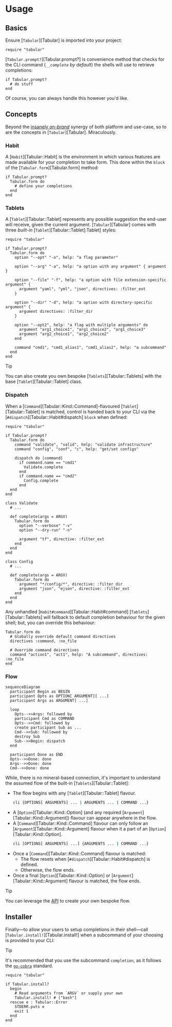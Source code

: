 # Usage



## Basics

Ensure [`Tabular`][Tabular] is imported into your project:

```crystal
require "tabular"
```

[`Tabular.prompt?`][Tabular.prompt?] is convenience method that checks for the CLI
command (_`__complete` by default_) the shells will use to retrieve completions:

```crystal
if Tabular.prompt?
  # do stuff
end
```

Of course, you can always handle this however you'd like.

## Concepts

Beyond the [insanely _on-brand_](../#why-tabular) synergy of both platform and use-case, so to are the
concepts in [`Tabular`][Tabular]. Miraculously.

### Habit

A [`Habit`][Tabular::Habit] is the environment in which various features are made available for your
completion to take form. This done within the `block` of the [`Tabular.form`][Tabular.form] method:

```crystal
if Tabular.prompt?
  Tabular.form do
    # define your completions
  end
end
```

### Tablets

A [`Tablet`][Tabular::Tablet] represents any possible suggestion the end-user will receive, given the current 
argument. [`Tabular`][Tabular] comes with three _built-in_ [`Tablet`][Tabular::Tablet]:Tablet] styles:

```crystal
require "tabular"

if Tabular.prompt?
  Tabular.form do
    option "--opt" "-o", help: "a flag parameter"
  
    option "--arg" "-a", help: "a option with any argument" { argument }
    
    option "--file" "-f", help: "a option with file extension-specific argument" {
      argument "yaml", "yml", "json", directives: :filter_ext
    }

    option "--dir" "-d", help: "a option with directory-specific argument" {
      argument directives: :filter_dir
    }
  
    option "--opt2", help: "a flag with multiple arguments" do
      argument "arg1_choice1", "arg1_choice2", "arg1_choice3"
      argument "arg2_choice1", "arg2_choice2"
    end
  
    command "cmd1", "cmd1_alias1", "cmd1_alias2", help: "a subcommand"
  end
end
```

> [!TIP]
> You can also create you own bespoke [`Tablets`][Tabular::Tablets] with the base [`Tablet`][Tabular::Tablet] class.

### Dispatch

When a [`Command`][Tabular::Kind::Command]-flavoured [`Tablet`][Tabular::Tablet] is matched, control is handed back to
your CLI via the [`#dispatch`][Tabular::Habit#dispatch] `block` when defined:

```crystal
require "tabular"

if Tabular.prompt?
  Tabular.form do
    command "validate", "valid", help: "validate infrastructure"
    command "config", "conf", "c", help: "get/set configs"
  
    dispatch do |command|
      if command.name == "cmd1"
        Validate.complete
      end
      if command.name == "cmd2"
        Config.complete
      end
  end
end

class Validate
  # ...

  def complete(args = ARGV)
    Tabular.form do
      option "--verbose" "-v"
      option "--dry-run" "-n"

      argument "tf", directive: :filter_ext
    end
  end
end

class Config
  # ...

  def complete(args = ARGV)
    Tabular.form do
      argument "*/config/*", directive: :filter_dir
      argument "json", "ejson", directive: :filter_ext
    end
  end
end
```

Any unhandled [`Habit#command`][Tabular::Habit#command] [`Tablets`][Tabular::Tablets] will fallback to 
default completion behaviour for the given shell; but, you can override this behaviour:

```crystal
Tabular.form do
  # Globally override default command directives
  directives :command, :no_file

  # Override command deirectives
  command "action1", "act1", help: "A subcommand", directives: :no_file
end
```

### Flow

```mermaid
sequenceDiagram
  participant Begin as BEGIN
  participant Opts as OPTION[ ARGUMENT][ ...]
  participant Args as ARGUMENT[ ...]

  loop
    Opts-->>Args: followed by
    participant Cmd as COMMAND
    Opts-->>Cmd: followed by
    create participant Sub as ...
    Cmd-->>Sub: followed by
    destroy Sub
    Sub-->>Begin: dispatch
  end
  
  participant Done as END
  Opts-->>Done: done
  Args-->>Done: done
  Cmd-->>Done: done
```

While, there is no mineral-based connection, it's important to understand the assumed flow of
the built-in [`Tablets`][Tabular::Tablet]:

* The flow begins with any [`Tablet`][Tabular::Tablet] flavour.
  ```sh
  cli {OPTIONS[ ARGUMENTS] ... | ARGUMENTS ... | COMMAND ...}
  ```
* A [`Option`][Tabular::Kind::Option] (and any required [`Argument`][Tabular::Kind::Argument]) 
  flavour can appear anywhere in the flow.
* A [`Command`][Tabular::Kind::Command] flavour can only follow an [`Argument`][Tabular::Kind::Argument]
  flavour when it a part of an [`Option`][Tabular::Kind::Option].
  ```sh
  cli [OPTIONS[ ARGUMENTS] ...] {ARGUMENTS ... | COMMAND ...}
  ```
* Once a [`Command`][Tabular::Kind::Command] flavour is matched:
  * The flow resets when [`#dispatch`][Tabular::Habit#dispatch] is defined.
  * Otherwise, the flow ends.
* Once a final [`Option`][Tabular::Kind::Option] or [`Argument`][Tabular::Kind::Argument]
  flavour is matched, the flow ends.

> [!TIP]
> You can leverage the [API](/Tabular) to create your own bespoke flow.

## Installer

Finally—to allow your users to setup completions in their shell—call [`Tabular.install!`][Tabular.install!]
when a subcommand of your choosing is provided to your CLI:

> [!TIP]
> It's recommended that you use the subcommand `completion`, as it follows the 
> [`go-cobra`](https://github.com/spf13/cobra) standard.

```crystal
require "tabular"

if Tabular.install?
  begin
    # Read arguments from `ARGV` or supply your own
    Tabular.install! # ["bash"]
  rescue e : Tabular::Error
    STDERR.puts e
    exit 1
  end
end
```
